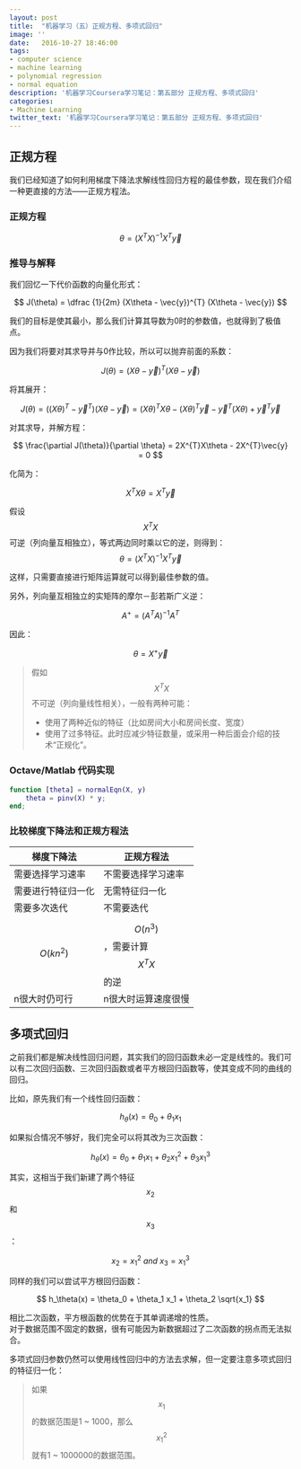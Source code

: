 ```yaml
---
layout: post
title:  "机器学习（五）正规方程、多项式回归"
image: ''
date:   2016-10-27 18:46:00
tags:
- computer science
- machine learning
- polynomial regression
- normal equation
description: '机器学习Coursera学习笔记：第五部分 正规方程、多项式回归'
categories:
- Machine Learning
twitter_text: '机器学习Coursera学习笔记：第五部分 正规方程、多项式回归'
---
```


## 正规方程

我们已经知道了如何利用梯度下降法求解线性回归方程的最佳参数，现在我们介绍一种更直接的方法——正规方程法。

### 正规方程

$$
\theta = (X^{T}X)^{-1}X^{T}\vec{y}
$$

### 推导与解释

我们回忆一下代价函数的向量化形式：

$$
J(\theta) = \dfrac {1}{2m} (X\theta - \vec{y})^{T} (X\theta - \vec{y})
$$

我们的目标是使其最小，那么我们计算其导数为0时的参数值，也就得到了极值点。

因为我们将要对其求导并与0作比较，所以可以抛弃前面的系数：


$$
J(\theta) = (X\theta - \vec{y})^{T} (X\theta - \vec{y})
$$

将其展开：

$$
J(\theta) = ((X\theta)^{T} - \vec{y}^{T}) (X\theta - \vec{y})
          = (X\theta)^{T} X\theta - (X\theta)^{T}\vec{y} - \vec{y}^{T}(X\theta) + \vec{y}^{T}\vec{y}
$$

对其求导，并解方程：

$$
\frac{\partial J(\theta)}{\partial \theta} = 2X^{T}X\theta - 2X^{T}\vec{y} = 0
$$

化简为：

$$
X^{T}X\theta = X^T\vec{y}
$$

假设$$X^{T}X$$可逆（列向量互相独立），等式两边同时乘以它的逆，则得到：
$$
\theta = (X^{T}X)^{-1}X^{T}\vec{y}
$$

这样，只需要直接进行矩阵运算就可以得到最佳参数的值。

另外，列向量互相独立的实矩阵的摩尔－彭若斯广义逆：

$$
A^{+} = (A^{T}A)^{-1}A^{T}
$$

因此：

$$
\theta = X^{+}\vec{y}
$$

 > 假如$$X^{T}X$$不可逆（列向量线性相关），一般有两种可能：
 > 
 > - 使用了两种近似的特征（比如房间大小和房间长度、宽度）
 > - 使用了过多特征。此时应减少特征数量，或采用一种后面会介绍的技术“正规化”。
 
### Octave/Matlab 代码实现

```matlab
function [theta] = normalEqn(X, y)
    theta = pinv(X) * y;
end;
```

### 比较梯度下降法和正规方程法

梯度下降法|正规方程法
----------|---------
需要选择学习速率|不需要选择学习速率
需要进行特征归一化|无需特征归一化
需要多次迭代|不需要迭代
$$ O(kn^2) $$|$$ O(n^3) $$，需要计算$$X^{T}X$$的逆
n很大时仍可行|n很大时运算速度很慢

## 多项式回归

之前我们都是解决线性回归问题，其实我们的回归函数未必一定是线性的。我们可以有二次回归函数、三次回归函数或者平方根回归函数等，使其变成不同的曲线的回归。

比如，原先我们有一个线性回归函数：

$$
h_\theta(x) = \theta_0 + \theta_1 x_1
$$

如果拟合情况不够好，我们完全可以将其改为三次函数：

$$
h_\theta(x) = \theta_0 + \theta_1 x_1 + \theta_2 x_1^2 + \theta_3 x_1^3
$$

其实，这相当于我们新建了两个特征$$x_2$$和$$x_3$$：

$$
x_2 = x_1^2 \  and \  x_3 = x_1^3
$$

同样的我们可以尝试平方根回归函数：

$$
h_\theta(x) = \theta_0 + \theta_1 x_1 + \theta_2 \sqrt{x_1}
$$

相比二次函数，平方根函数的优势在于其单调递增的性质。  
对于数据范围不固定的数据，很有可能因为新数据超过了二次函数的拐点而无法拟合。

多项式回归参数仍然可以使用线性回归中的方法去求解，但一定要注意多项式回归的特征归一化：

 > 如果$$x_1$$的数据范围是1 ~ 1000，那么$$x_1^2$$就有1 ~ 1000000的数据范围。
